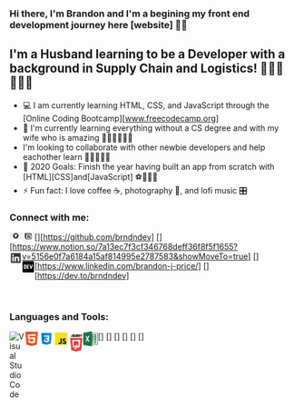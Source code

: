 ### Hi there, I'm Brandon and I'm a begining my front end development journey here [website] 👋🏾

## I'm a Husband learning to be a Developer with a background in Supply Chain and Logistics! 👷🏾‍♂️👨🏾‍💻
- 💻 I am currently learning HTML, CSS, and JavaScript through the [Online Coding Bootcamp][www.freecodecamp.org]
- 📓 I'm currently learning everything without a CS degree and with my wife who is amazing 👨🏾‍🎓👩🏾‍🎓
- I'm looking to collaborate with other newbie developers and help eachother learn 🏃🏾‍♂️🏃🏾
- 🥅 2020 Goals: Finish the year having built an app from scratch with [HTML][CSS]and[JavaScript] ⚽️🏃🏾‍♂️
- ⚡️ Fun fact: I love coffee ☕️, photography 📸, and lofi music 🎛

### Connect with me:

[<img align="left" alt="Github" width="22px" src="/images/github.jpeg" />][https://github.com/brndndev]
[<img align="left"  alt="Notion" width="22px" src="/images/notion.jpeg" />][https://www.notion.so/7a13ec7f3cf346768deff36f8f5f1655?v=5156e0f7a6184a15af814995e2787583&showMoveTo=true]
[<img align="left"  alt="LinkedIn" width="22px" src="/images/linkedin.png" />][https://www.linkedin.com/brandon-j-price/]
[<img align="left"  alt="Dev.to" width="22px" src="/images/devto.svg" />][https://dev.to/brndndev]

<br />

### Languages and Tools:

[<img align="left"  alt="Visual Studio Code" width="26px" src="1024px-Visual_Studio_Code_1.35_icon.svg.png" />]
[<img align="left"  alt="HTML" width="26px" src="/images/html5-40-1175193.png" />]
[<img align="left"  alt="CSS" width="26px" src="/images/css.png" />]
[<img align="left"  alt="JavaScript" width="26px" src="/images/javascript-icon-png-favpng-ruDBDhxzVxWHgXXtH2Hi1XzJf.jpg" />]
[<img align="left"  alt="JQuery" width="26px" src="/images/jquery-icon-16.jpg.png" />]
[<img align="left"  alt="Excel" width="26px" src="/images/1043px-Microsoft_Excel_2013_logo.svg.png" />]


<br />
<br />